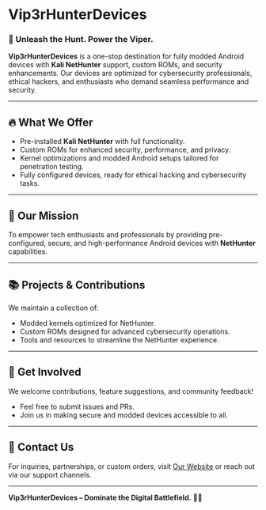 # Vip3rHunterDevices

### 🐍 Unleash the Hunt. Power the Viper.

**Vip3rHunterDevices** is a one-stop destination for fully modded Android devices with **Kali NetHunter** support, custom ROMs, and security enhancements. Our devices are optimized for cybersecurity professionals, ethical hackers, and enthusiasts who demand seamless performance and security.

---

## 🔥 What We Offer
- Pre-installed **Kali NetHunter** with full functionality.
- Custom ROMs for enhanced security, performance, and privacy.
- Kernel optimizations and modded Android setups tailored for penetration testing.
- Fully configured devices, ready for ethical hacking and cybersecurity tasks.

---

## 🚀 Our Mission
To empower tech enthusiasts and professionals by providing pre-configured, secure, and high-performance Android devices with **NetHunter** capabilities. 

---

## 📚 Projects & Contributions
We maintain a collection of:
- Modded kernels optimized for NetHunter.
- Custom ROMs designed for advanced cybersecurity operations.
- Tools and resources to streamline the NetHunter experience.

---

## 🤝 Get Involved
We welcome contributions, feature suggestions, and community feedback!  
- Feel free to submit issues and PRs.  
- Join us in making secure and modded devices accessible to all.  

---

## 📧 Contact Us
For inquiries, partnerships, or custom orders, visit [Our Website](https://vip3rhunterdevices.github.io/) or reach out via our support channels.

---

**Vip3rHunterDevices – Dominate the Digital Battlefield.** 🕵️‍♂️
